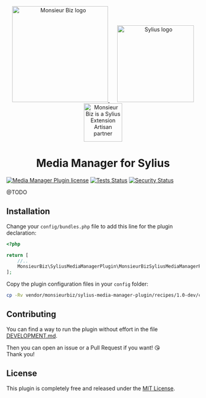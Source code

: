 <p align="center">
    <a href="https://monsieurbiz.com" target="_blank">
        <img src="https://monsieurbiz.com/logo.png" width="250px" alt="Monsieur Biz logo" />
    </a>
    &nbsp;&nbsp;&nbsp;&nbsp;
    <a href="https://monsieurbiz.com/agence-web-experte-sylius" target="_blank">
        <img src="https://demo.sylius.com/assets/shop/img/logo.png" width="200px" alt="Sylius logo" />
    </a>
    <br/>
    <img src="https://monsieurbiz.com/assets/images/sylius_badge_extension-artisan.png" width="100" alt="Monsieur Biz is a Sylius Extension Artisan partner">
</p>

<h1 align="center">Media Manager for Sylius</h1>

[![Media Manager Plugin license](https://img.shields.io/github/license/monsieurbiz/SyliusMediaManagerPlugin?public)](https://github.com/monsieurbiz/SyliusMediaManagerPlugin/blob/master/LICENSE.txt)
[![Tests Status](https://img.shields.io/github/workflow/status/monsieurbiz/SyliusMediaManagerPlugin/Tests?logo=github)](https://github.com/monsieurbiz/SyliusMediaManagerPlugin/actions?query=workflow%3ATests)
[![Security Status](https://img.shields.io/github/workflow/status/monsieurbiz/SyliusMediaManagerPlugin/Security?label=security&logo=github)](https://github.com/monsieurbiz/SyliusMediaManagerPlugin/actions?query=workflow%3ASecurity)

@TODO

## Installation

<!-- Add this part when recipe will be released

Install the plugin via composer:

```bash
composer require monsieurbiz/sylius-media-manager-plugin
```

<details><summary>For the installation without flex, follow these additional steps</summary>
<p> 

-->

Change your `config/bundles.php` file to add this line for the plugin declaration:
```php
<?php

return [
    //..
    MonsieurBiz\SyliusMediaManagerPlugin\MonsieurBizSyliusMediaManagerPlugin::class => ['all' => true],
];  
```

Copy the plugin configuration files in your `config` folder: 
```bash  
cp -Rv vendor/monsieurbiz/sylius-media-manager-plugin/recipes/1.0-dev/config/ config
```

</p>
</details>  

## Contributing

You can find a way to run the plugin without effort in the file [DEVELOPMENT.md](./DEVELOPMENT.md).

Then you can open an issue or a Pull Request if you want! 😘  
Thank you!

## License

This plugin is completely free and released under the [MIT License](https://github.com/monsieurbiz/SyliusMediaManagerPlugin/blob/master/LICENSE).
